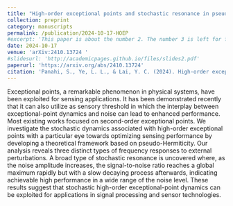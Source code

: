 ```yaml
---
title: "High-order exceptional points and stochastic resonance in pseudo-Hermitian systems"
collection: preprint
category: manuscripts
permalink: /publication/2024-10-17-HOEP
#excerpt: 'This paper is about the number 2. The number 3 is left for future work.'
date: 2024-10-17
venue: 'arXiv:2410.13724 '
#slidesurl: 'http://academicpages.github.io/files/slides2.pdf'
paperurl: 'https://arxiv.org/abs/2410.13724'
citation: 'Panahi, S., Ye, L. L., & Lai, Y. C. (2024). High-order exceptional points and stochastic resonance in pseudo-Hermitian systems. arXiv preprint arXiv:2410.13724.'
---
```


Exceptional points, a remarkable phenomenon in physical systems, have been exploited for sensing applications. It has been demonstrated recently that it can also utilize as sensory threshold in which the interplay between exceptional-point dynamics and noise can lead to enhanced performance. Most existing works focused on second-order exceptional points. We investigate the stochastic dynamics associated with high-order exceptional points with a particular eye towards optimizing sensing performance by developing a theoretical framework based on pseudo-Hermiticity. Our analysis reveals three distinct types of frequency responses to external perturbations. A broad type of stochastic resonance is uncovered where, as the noise amplitude increases, the signal-to-noise ratio reaches a global maximum rapidly but with a slow decaying process afterwards, indicating achievable high performance in a wide range of the noise level. These results suggest that stochastic high-order exceptional-point dynamics can be exploited for applications in signal processing and sensor technologies.
